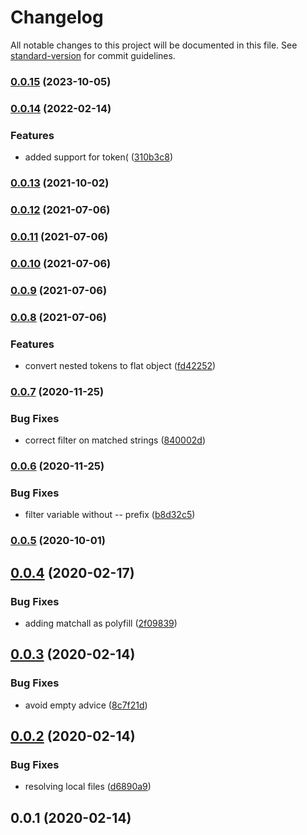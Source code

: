 # Changelog

All notable changes to this project will be documented in this file. See [standard-version](https://github.com/conventional-changelog/standard-version) for commit guidelines.

### [0.0.15](https://github.com/LasaleFamine/stylelint-design-tokens-plugin/compare/v0.0.14...v0.0.15) (2023-10-05)

### [0.0.14](https://github.com/LasaleFamine/stylelint-design-tokens-plugin/compare/v0.0.13...v0.0.14) (2022-02-14)


### Features

* added support for token( ([310b3c8](https://github.com/LasaleFamine/stylelint-design-tokens-plugin/commit/310b3c84c7b4a0110401c23fd39075530aa50997))

### [0.0.13](https://github.com/LasaleFamine/stylelint-design-tokens-plugin/compare/v0.0.12...v0.0.13) (2021-10-02)

### [0.0.12](https://github.com/LasaleFamine/stylelint-design-tokens-plugin/compare/v0.0.11...v0.0.12) (2021-07-06)

### [0.0.11](https://github.com/LasaleFamine/stylelint-design-tokens-plugin/compare/v0.0.10...v0.0.11) (2021-07-06)

### [0.0.10](https://github.com/LasaleFamine/stylelint-design-tokens-plugin/compare/v0.0.9...v0.0.10) (2021-07-06)

### [0.0.9](https://github.com/LasaleFamine/stylelint-design-tokens-plugin/compare/v0.0.8...v0.0.9) (2021-07-06)

### [0.0.8](https://github.com/LasaleFamine/stylelint-design-tokens-plugin/compare/v0.0.7...v0.0.8) (2021-07-06)


### Features

* convert nested tokens to flat object ([fd42252](https://github.com/LasaleFamine/stylelint-design-tokens-plugin/commit/fd422523f43eb76089d861da8fa36dca87fc679c))

### [0.0.7](https://github.com/LasaleFamine/stylelint-design-tokens-plugin/compare/v0.0.6...v0.0.7) (2020-11-25)


### Bug Fixes

* correct filter on matched strings ([840002d](https://github.com/LasaleFamine/stylelint-design-tokens-plugin/commit/840002d4b7f17f043c4d392beeab795c2e34a277))

### [0.0.6](https://github.com/LasaleFamine/stylelint-design-tokens-plugin/compare/v0.0.5...v0.0.6) (2020-11-25)


### Bug Fixes

* filter variable without -- prefix ([b8d32c5](https://github.com/LasaleFamine/stylelint-design-tokens-plugin/commit/b8d32c5ffc2be65b1cb4357f76b21e9133ae3cc8))

### [0.0.5](https://github.com/LasaleFamine/stylelint-design-tokens-plugin/compare/v0.0.4...v0.0.5) (2020-10-01)

<a name="0.0.4"></a>
## [0.0.4](https://github.com/LasaleFamine/stylelint-design-tokens-plugin/compare/v0.0.3...v0.0.4) (2020-02-17)


### Bug Fixes

* adding matchall as polyfill ([2f09839](https://github.com/LasaleFamine/stylelint-design-tokens-plugin/commit/2f09839))



<a name="0.0.3"></a>
## [0.0.3](https://github.com/LasaleFamine/stylelint-design-tokens-plugin/compare/v0.0.2...v0.0.3) (2020-02-14)


### Bug Fixes

* avoid empty advice ([8c7f21d](https://github.com/LasaleFamine/stylelint-design-tokens-plugin/commit/8c7f21d))



<a name="0.0.2"></a>
## [0.0.2](https://github.com/LasaleFamine/stylelint-design-tokens-plugin/compare/v0.0.1...v0.0.2) (2020-02-14)


### Bug Fixes

* resolving local files ([d6890a9](https://github.com/LasaleFamine/stylelint-design-tokens-plugin/commit/d6890a9))



<a name="0.0.1"></a>
## 0.0.1 (2020-02-14)
